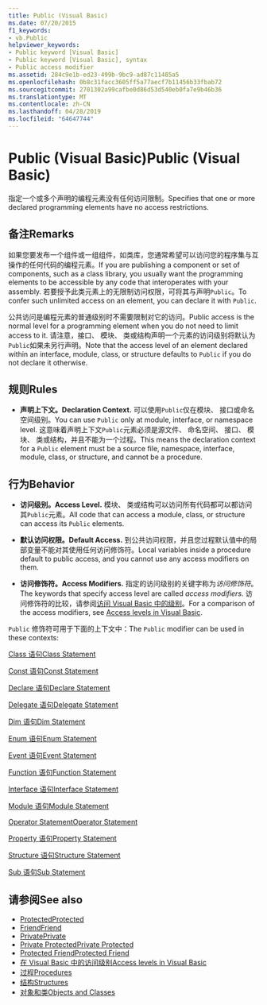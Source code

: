 ```yaml
---
title: Public (Visual Basic)
ms.date: 07/20/2015
f1_keywords:
- vb.Public
helpviewer_keywords:
- Public keyword [Visual Basic]
- Public keyword [Visual Basic], syntax
- Public access modifier
ms.assetid: 284c9e1b-ed23-499b-9bc9-ad87c11485a5
ms.openlocfilehash: 0b8c31facc3605ff5a77aecf7b11456b33fbab72
ms.sourcegitcommit: 2701302a99cafbe0d86d53d540eb0fa7e9b46b36
ms.translationtype: MT
ms.contentlocale: zh-CN
ms.lasthandoff: 04/28/2019
ms.locfileid: "64647744"
---
```

# <a name="public-visual-basic"></a><span data-ttu-id="22fc1-102">Public (Visual Basic)</span><span class="sxs-lookup"><span data-stu-id="22fc1-102">Public (Visual Basic)</span></span>
<span data-ttu-id="22fc1-103">指定一个或多个声明的编程元素没有任何访问限制。</span><span class="sxs-lookup"><span data-stu-id="22fc1-103">Specifies that one or more declared programming elements have no access restrictions.</span></span>  
  
## <a name="remarks"></a><span data-ttu-id="22fc1-104">备注</span><span class="sxs-lookup"><span data-stu-id="22fc1-104">Remarks</span></span>  
 <span data-ttu-id="22fc1-105">如果您要发布一个组件或一组组件，如类库，您通常希望可以访问您的程序集与互操作的任何代码的编程元素。</span><span class="sxs-lookup"><span data-stu-id="22fc1-105">If you are publishing a component or set of components, such as a class library, you usually want the programming elements to be accessible by any code that interoperates with your assembly.</span></span> <span data-ttu-id="22fc1-106">若要授予此类元素上的无限制访问权限，可将其与声明`Public`。</span><span class="sxs-lookup"><span data-stu-id="22fc1-106">To confer such unlimited access on an element, you can declare it with `Public`.</span></span>  
  
 <span data-ttu-id="22fc1-107">公共访问是编程元素的普通级别时不需要限制对它的访问。</span><span class="sxs-lookup"><span data-stu-id="22fc1-107">Public access is the normal level for a programming element when you do not need to limit access to it.</span></span> <span data-ttu-id="22fc1-108">请注意，接口、 模块、 类或结构声明一个元素的访问级别将默认为`Public`如果未另行声明。</span><span class="sxs-lookup"><span data-stu-id="22fc1-108">Note that the access level of an element declared within an interface, module, class, or structure defaults to `Public` if you do not declare it otherwise.</span></span>  
  
## <a name="rules"></a><span data-ttu-id="22fc1-109">规则</span><span class="sxs-lookup"><span data-stu-id="22fc1-109">Rules</span></span>  
  
- <span data-ttu-id="22fc1-110">**声明上下文。**</span><span class="sxs-lookup"><span data-stu-id="22fc1-110">**Declaration Context.**</span></span> <span data-ttu-id="22fc1-111">可以使用`Public`仅在模块、 接口或命名空间级别。</span><span class="sxs-lookup"><span data-stu-id="22fc1-111">You can use `Public` only at module, interface, or namespace level.</span></span> <span data-ttu-id="22fc1-112">这意味着声明上下文`Public`元素必须是源文件、 命名空间、 接口、 模块、 类或结构，并且不能为一个过程。</span><span class="sxs-lookup"><span data-stu-id="22fc1-112">This means the declaration context for a `Public` element must be a source file, namespace, interface, module, class, or structure, and cannot be a procedure.</span></span>  
  
## <a name="behavior"></a><span data-ttu-id="22fc1-113">行为</span><span class="sxs-lookup"><span data-stu-id="22fc1-113">Behavior</span></span>  
  
- <span data-ttu-id="22fc1-114">**访问级别。**</span><span class="sxs-lookup"><span data-stu-id="22fc1-114">**Access Level.**</span></span> <span data-ttu-id="22fc1-115">模块、 类或结构可以访问所有代码都可以都访问其`Public`元素。</span><span class="sxs-lookup"><span data-stu-id="22fc1-115">All code that can access a module, class, or structure can access its `Public` elements.</span></span>  
  
- <span data-ttu-id="22fc1-116">**默认访问权限。**</span><span class="sxs-lookup"><span data-stu-id="22fc1-116">**Default Access.**</span></span> <span data-ttu-id="22fc1-117">到公共访问权限，并且您过程默认值中的局部变量不能对其使用任何访问修饰符。</span><span class="sxs-lookup"><span data-stu-id="22fc1-117">Local variables inside a procedure default to public access, and you cannot use any access modifiers on them.</span></span>  
  
- <span data-ttu-id="22fc1-118">**访问修饰符。**</span><span class="sxs-lookup"><span data-stu-id="22fc1-118">**Access Modifiers.**</span></span> <span data-ttu-id="22fc1-119">指定的访问级别的关键字称为*访问修饰符*。</span><span class="sxs-lookup"><span data-stu-id="22fc1-119">The keywords that specify access level are called *access modifiers*.</span></span> <span data-ttu-id="22fc1-120">访问修饰符的比较，请参阅[访问 Visual Basic 中的级别](../../../visual-basic/programming-guide/language-features/declared-elements/access-levels.md)。</span><span class="sxs-lookup"><span data-stu-id="22fc1-120">For a comparison of the access modifiers, see [Access levels in Visual Basic](../../../visual-basic/programming-guide/language-features/declared-elements/access-levels.md).</span></span>  
  
 <span data-ttu-id="22fc1-121">`Public` 修饰符可用于下面的上下文中：</span><span class="sxs-lookup"><span data-stu-id="22fc1-121">The `Public` modifier can be used in these contexts:</span></span>  
  
 [<span data-ttu-id="22fc1-122">Class 语句</span><span class="sxs-lookup"><span data-stu-id="22fc1-122">Class Statement</span></span>](../../../visual-basic/language-reference/statements/class-statement.md)  
  
 [<span data-ttu-id="22fc1-123">Const 语句</span><span class="sxs-lookup"><span data-stu-id="22fc1-123">Const Statement</span></span>](../../../visual-basic/language-reference/statements/const-statement.md)  
  
 [<span data-ttu-id="22fc1-124">Declare 语句</span><span class="sxs-lookup"><span data-stu-id="22fc1-124">Declare Statement</span></span>](../../../visual-basic/language-reference/statements/declare-statement.md)  
  
 [<span data-ttu-id="22fc1-125">Delegate 语句</span><span class="sxs-lookup"><span data-stu-id="22fc1-125">Delegate Statement</span></span>](../../../visual-basic/language-reference/statements/delegate-statement.md)  
  
 [<span data-ttu-id="22fc1-126">Dim 语句</span><span class="sxs-lookup"><span data-stu-id="22fc1-126">Dim Statement</span></span>](../../../visual-basic/language-reference/statements/dim-statement.md)  
  
 [<span data-ttu-id="22fc1-127">Enum 语句</span><span class="sxs-lookup"><span data-stu-id="22fc1-127">Enum Statement</span></span>](../../../visual-basic/language-reference/statements/enum-statement.md)  
  
 [<span data-ttu-id="22fc1-128">Event 语句</span><span class="sxs-lookup"><span data-stu-id="22fc1-128">Event Statement</span></span>](../../../visual-basic/language-reference/statements/event-statement.md)  
  
 [<span data-ttu-id="22fc1-129">Function 语句</span><span class="sxs-lookup"><span data-stu-id="22fc1-129">Function Statement</span></span>](../../../visual-basic/language-reference/statements/function-statement.md)  
  
 [<span data-ttu-id="22fc1-130">Interface 语句</span><span class="sxs-lookup"><span data-stu-id="22fc1-130">Interface Statement</span></span>](../../../visual-basic/language-reference/statements/interface-statement.md)  
  
 [<span data-ttu-id="22fc1-131">Module 语句</span><span class="sxs-lookup"><span data-stu-id="22fc1-131">Module Statement</span></span>](../../../visual-basic/language-reference/statements/module-statement.md)  
  
 [<span data-ttu-id="22fc1-132">Operator Statement</span><span class="sxs-lookup"><span data-stu-id="22fc1-132">Operator Statement</span></span>](../../../visual-basic/language-reference/statements/operator-statement.md)  
  
 [<span data-ttu-id="22fc1-133">Property 语句</span><span class="sxs-lookup"><span data-stu-id="22fc1-133">Property Statement</span></span>](../../../visual-basic/language-reference/statements/property-statement.md)  
  
 [<span data-ttu-id="22fc1-134">Structure 语句</span><span class="sxs-lookup"><span data-stu-id="22fc1-134">Structure Statement</span></span>](../../../visual-basic/language-reference/statements/structure-statement.md)  
  
 [<span data-ttu-id="22fc1-135">Sub 语句</span><span class="sxs-lookup"><span data-stu-id="22fc1-135">Sub Statement</span></span>](../../../visual-basic/language-reference/statements/sub-statement.md)  
  
## <a name="see-also"></a><span data-ttu-id="22fc1-136">请参阅</span><span class="sxs-lookup"><span data-stu-id="22fc1-136">See also</span></span>

- [<span data-ttu-id="22fc1-137">Protected</span><span class="sxs-lookup"><span data-stu-id="22fc1-137">Protected</span></span>](../../../visual-basic/language-reference/modifiers/protected.md)
- [<span data-ttu-id="22fc1-138">Friend</span><span class="sxs-lookup"><span data-stu-id="22fc1-138">Friend</span></span>](../../../visual-basic/language-reference/modifiers/friend.md)
- [<span data-ttu-id="22fc1-139">Private</span><span class="sxs-lookup"><span data-stu-id="22fc1-139">Private</span></span>](../../../visual-basic/language-reference/modifiers/private.md)
- [<span data-ttu-id="22fc1-140">Private Protected</span><span class="sxs-lookup"><span data-stu-id="22fc1-140">Private Protected</span></span>](private-protected.md)
- [<span data-ttu-id="22fc1-141">Protected Friend</span><span class="sxs-lookup"><span data-stu-id="22fc1-141">Protected Friend</span></span>](protected-friend.md)
- [<span data-ttu-id="22fc1-142">在 Visual Basic 中的访问级别</span><span class="sxs-lookup"><span data-stu-id="22fc1-142">Access levels in Visual Basic</span></span>](../../../visual-basic/programming-guide/language-features/declared-elements/access-levels.md)
- [<span data-ttu-id="22fc1-143">过程</span><span class="sxs-lookup"><span data-stu-id="22fc1-143">Procedures</span></span>](../../../visual-basic/programming-guide/language-features/procedures/index.md)
- [<span data-ttu-id="22fc1-144">结构</span><span class="sxs-lookup"><span data-stu-id="22fc1-144">Structures</span></span>](../../../visual-basic/programming-guide/language-features/data-types/structures.md)
- [<span data-ttu-id="22fc1-145">对象和类</span><span class="sxs-lookup"><span data-stu-id="22fc1-145">Objects and Classes</span></span>](../../../visual-basic/programming-guide/language-features/objects-and-classes/index.md)
